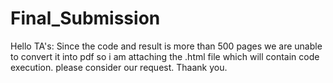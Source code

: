 # Final_Submission
Hello TA's: Since the code and result is more than 500 pages we are unable to convert it into pdf so i am attaching the .html file which will contain code execution. please consider our request. Thaank you.
